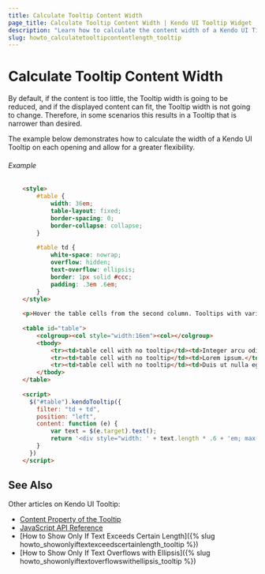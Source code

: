 ```yaml
---
title: Calculate Tooltip Content Width
page_title: Calculate Tooltip Content Width | Kendo UI Tooltip Widget
description: "Learn how to calculate the content width of a Kendo UI Tiilyip."
slug: howto_calculatetooltipcontentlength_tooltip
---
```


# Calculate Tooltip Content Width

By default, if the content is too little, the Tooltip width is going to be reduced, and if the displayed content can fit, the Tooltip width is not going to change. Therefore, in some scenarios this results in a Tooltip that is narrower than desired.

The example below demonstrates how to calculate the width of a Kendo UI Tooltip on each opening and allow for a greater flexibility.

###### Example

```html
    <style>
        #table {
            width: 36em;
            table-layout: fixed;
            border-spacing: 0;
            border-collapse: collapse;
        }
        
        #table td {
            white-space: nowrap;
            overflow: hidden;
            text-overflow: ellipsis;
            border: 1px solid #ccc;
            padding: .3em .6em;
        }
    </style>
    
    <p>Hover the table cells from the second column. Tooltips with variable width will appear.</p>
    
    <table id="table">
        <colgroup><col style="width:16em"><col></colgroup>
        <tbody>
            <tr><td>table cell with no tooltip</td><td>Integer arcu odio, egestas nec pretium sit amet, aliquet vel nibh.</td></tr>
            <tr><td>table cell with no tooltip</td><td>Lorem ipsum.</td></tr>
            <tr><td>table cell with no tooltip</td><td>Duis ut nulla eget lectus posuere tempor. </td></tr>
        </tbody>
    </table>
    
    <script>
      $("#table").kendoTooltip({
        filter: "td + td",
        position: "left",
        content: function (e) {
            var text = $(e.target).text();
            return '<div style="width: ' + text.length * .6 + 'em; max-width: 14em">' + text + '</div>';
        }
      })
    </script>
```

## See Also

Other articles on Kendo UI Tooltip:

* [Content Property of the Tooltip](/api/javascript/ui/tooltip#configuration-content)
* [JavaScript API Reference](/api/javascript/ui/tooltip)
* [How to Show Only If Text Exceeds Certain Length]({% slug howto_showonlyiftextexceedscertainlength_tooltip %})
* [How to Show Only If Text Overflows with Ellipsis]({% slug howto_showonlyiftextoverflowswithellipsis_tooltip %})